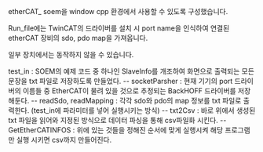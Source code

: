 etherCAT_ soem을 window cpp 환경에서 사용할 수 있도록 구성했습니다.

Run_file에는 TwinCAT의 드라이버를 설치 시 port name을 인식하여 연결된 etherCAT 장비의 sdo, pdo map을 가져옵니다.

일부 장치에서는 동작하지 않을 수 있습니다.

test_in : SOEM의 예제 코드 중 하나인 SlaveInfo를 개조하여 화면으로 출력되는 모든 문장을 txt 파일로 저장하도록 만들었다. -- socketParsher : 현재 기기의 port 드라이버의 이름들 중 EtherCAT이 물려 있을 것으로 추정되는 BackHOFF 드라이버를 저장해둔다. -- readSdo, readMapping : 각각 sdo와 pdo의 map 정보를 txt 파일로 출력한다. (test_in에 파라미터를 넣어 실행시키는 방식) -- txt2Csv : 바로 위에서 생성된 txt 파일을 읽어와 지정된 방식으로 데이터 파싱을 통해 csv파일화 시킨다. -- GetEtherCATINFOS : 위에 있는 것들을 정해진 순서에 맞게 실행시켜 해당 프로그램만 실행 시키면 csv까지 만들어진다.